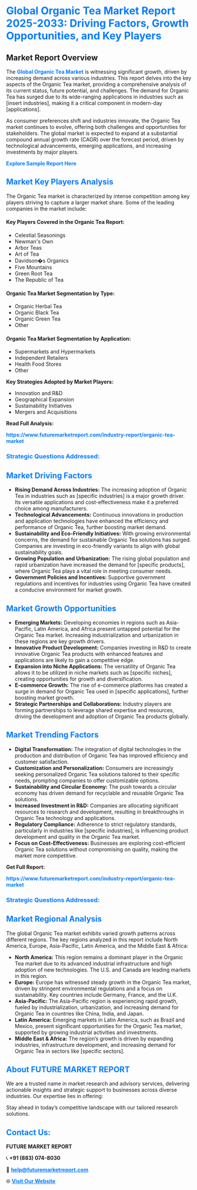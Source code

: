 <h1 style="color: #007BFF;">Global Organic Tea Market Report 2025-2033: Driving Factors, Growth Opportunities, and Key Players</h1>

<section id="overview">
<h2>Market Report Overview</h2>
<p>The <a href="https://www.futuremarketreport.com/industry-report/organic-tea-market" style="color: #007BFF; text-decoration: none;"><strong>Global Organic Tea Market</strong></a> is witnessing significant growth, driven by increasing demand across various industries. This report delves into the key aspects of the Organic Tea market, providing a comprehensive analysis of its current status, future potential, and challenges. The demand for Organic Tea has surged due to its wide-ranging applications in industries such as [insert industries], making it a critical component in modern-day [applications].</p>
<p>As consumer preferences shift and industries innovate, the Organic Tea market continues to evolve, offering both challenges and opportunities for stakeholders. The global market is expected to expand at a substantial compound annual growth rate (CAGR) over the forecast period, driven by technological advancements, emerging applications, and increasing investments by major players.</p>
</section>

<section id="overview">
<p><a href="https://www.futuremarketreport.com/request-sample/reportId=51736" style="color: #007BFF; text-decoration: none;"><strong>Explore Sample Report Here</strong></a></p>
</section>

<section id="key-players">
<h2 style="color: #007BFF;">Market Key Players Analysis</h2>
<p>The Organic Tea market is characterized by intense competition among key players striving to capture a larger market share. Some of the leading companies in the market include:</p>
<h4>Key Players Covered in the Organic Tea Report:</h4>
<ul><li>Celestial Seasonings</li><li>Newman&#039;s Own</li><li>Arbor Teas</li><li>Art of Tea</li><li>Davidson�s Organics</li><li>Five Mountains</li><li>Green Root Tea</li><li>The Republic of Tea</li></ul>
<h4>Organic Tea Market Segmentation by Type:</h4>
<ul><li>Organic Herbal Tea</li><li>Organic Black Tea</li><li>Organic Green Tea</li><li>Other</li></ul>

<h4>Organic Tea Market Segmentation by Application:</h4>
<ul><li>Supermarkets and Hypermarkets</li><li>Independent Retailers</li><li>Health Food Stores</li><li>Other</li></ul>
<p><strong>Key Strategies Adopted by Market Players:</strong></p>
<ul>
<li>Innovation and R&D</li>
<li>Geographical Expansion</li>
<li>Sustainability Initiatives</li>
<li>Mergers and Acquisitions</li>
</ul>
</section>

<section>
<p><strong>Read Full Analysis: </strong></p><a href="https://www.futuremarketreport.com/industry-report/organic-tea-market" style="color: #007BFF; text-decoration: none;"><strong>https://www.futuremarketreport.com/industry-report/organic-tea-market</strong></a>
<h3 style="color: #007BFF;">Strategic Questions Addressed:</h3>
</section>

<section id="driving-factors">
<h2 style="color: #007BFF;">Market Driving Factors</h2>
<ul>
<li><strong>Rising Demand Across Industries:</strong> The increasing adoption of Organic Tea in industries such as [specific industries] is a major growth driver. Its versatile applications and cost-effectiveness make it a preferred choice among manufacturers.</li>
<li><strong>Technological Advancements:</strong> Continuous innovations in production and application technologies have enhanced the efficiency and performance of Organic Tea, further boosting market demand.</li>
<li><strong>Sustainability and Eco-Friendly Initiatives:</strong> With growing environmental concerns, the demand for sustainable Organic Tea solutions has surged. Companies are investing in eco-friendly variants to align with global sustainability goals.</li>
<li><strong>Growing Population and Urbanization:</strong> The rising global population and rapid urbanization have increased the demand for [specific products], where Organic Tea plays a vital role in meeting consumer needs.</li>
<li><strong>Government Policies and Incentives:</strong> Supportive government regulations and incentives for industries using Organic Tea have created a conducive environment for market growth.</li>
</ul>
</section>

<section id="growth-opportunities">
<h2 style="color: #007BFF;">Market Growth Opportunities</h2>
<ul>
<li><strong>Emerging Markets:</strong> Developing economies in regions such as Asia-Pacific, Latin America, and Africa present untapped potential for the Organic Tea market. Increasing industrialization and urbanization in these regions are key growth drivers.</li>
<li><strong>Innovative Product Development:</strong> Companies investing in R&D to create innovative Organic Tea products with enhanced features and applications are likely to gain a competitive edge.</li>
<li><strong>Expansion into Niche Applications:</strong> The versatility of Organic Tea allows it to be utilized in niche markets such as [specific niches], creating opportunities for growth and diversification.</li>
<li><strong>E-commerce Growth:</strong> The rise of e-commerce platforms has created a surge in demand for Organic Tea used in [specific applications], further boosting market growth.</li>
<li><strong>Strategic Partnerships and Collaborations:</strong> Industry players are forming partnerships to leverage shared expertise and resources, driving the development and adoption of Organic Tea products globally.</li>
</ul>
</section>

<section id="trending-factors">
<h2 style="color: #007BFF;">Market Trending Factors</h2>
<ul>
<li><strong>Digital Transformation:</strong> The integration of digital technologies in the production and distribution of Organic Tea has improved efficiency and customer satisfaction.</li>
<li><strong>Customization and Personalization:</strong> Consumers are increasingly seeking personalized Organic Tea solutions tailored to their specific needs, prompting companies to offer customizable options.</li>
<li><strong>Sustainability and Circular Economy:</strong> The push towards a circular economy has driven demand for recyclable and reusable Organic Tea solutions.</li>
<li><strong>Increased Investment in R&D:</strong> Companies are allocating significant resources to research and development, resulting in breakthroughs in Organic Tea technology and applications.</li>
<li><strong>Regulatory Compliance:</strong> Adherence to strict regulatory standards, particularly in industries like [specific industries], is influencing product development and quality in the Organic Tea market.</li>
<li><strong>Focus on Cost-Effectiveness:</strong> Businesses are exploring cost-efficient Organic Tea solutions without compromising on quality, making the market more competitive.</li>
</ul>
</section>

<section>
<p><strong>Get Full Report: </strong></p><a href="https://www.futuremarketreport.com/industry-report/organic-tea-market" style="color: #007BFF; text-decoration: none;"><strong>https://www.futuremarketreport.com/industry-report/organic-tea-market</strong></a>
<h3 style="color: #007BFF;">Strategic Questions Addressed:</h3>
</section>


<section id="regional-analysis">
<h2 style="color: #007BFF;">Market Regional Analysis</h2>
<p>The global Organic Tea market exhibits varied growth patterns across different regions. The key regions analyzed in this report include North America, Europe, Asia-Pacific, Latin America, and the Middle East & Africa:</p>
<ul>
<li><strong>North America:</strong> This region remains a dominant player in the Organic Tea market due to its advanced industrial infrastructure and high adoption of new technologies. The U.S. and Canada are leading markets in this region.</li>
<li><strong>Europe:</strong> Europe has witnessed steady growth in the Organic Tea market, driven by stringent environmental regulations and a focus on sustainability. Key countries include Germany, France, and the U.K.</li>
<li><strong>Asia-Pacific:</strong> The Asia-Pacific region is experiencing rapid growth, fueled by industrialization, urbanization, and increasing demand for Organic Tea in countries like China, India, and Japan.</li>
<li><strong>Latin America:</strong> Emerging markets in Latin America, such as Brazil and Mexico, present significant opportunities for the Organic Tea market, supported by growing industrial activities and investments.</li>
<li><strong>Middle East & Africa:</strong> The region’s growth is driven by expanding industries, infrastructure development, and increasing demand for Organic Tea in sectors like [specific sectors].</li>
</ul>
</section>

<footer>
<h2 style="color: #007BFF;">About FUTURE MARKET REPORT</h2>
<p>We are a trusted name in market research and advisory services, delivering actionable insights and strategic support to businesses across diverse industries. Our expertise lies in offering:</p>

<p>Stay ahead in today’s competitive landscape with our tailored research solutions.</p>

<h2 style="color: #007BFF;">Contact Us:</h2>
<p><strong>FUTURE MARKET REPORT</strong></p>
<p>📞 <strong>+91 (883) 074-8030</strong></p>
<p>📧 <strong><a href="mailto:help@futuremarketreport.com" style="color: #007BFF;">help@futuremarketreport.com</a></strong></p>
<p>🌐 <strong><a href="https://www.futuremarketreport.com/" style="color: #007BFF;">Visit Our Website</a></strong></p>
</footer>